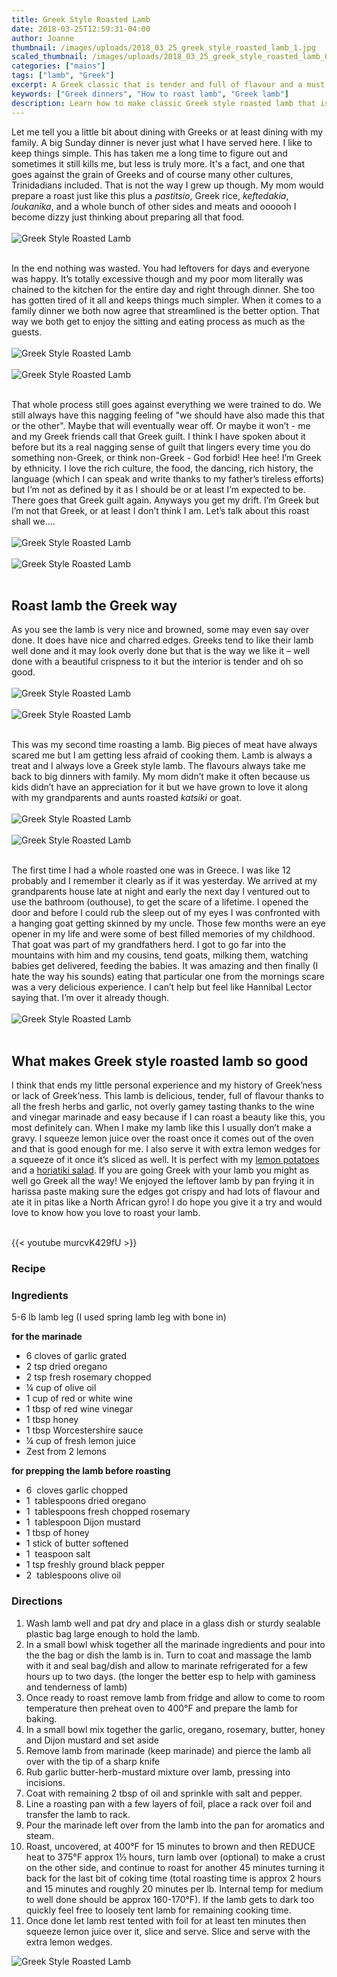 ```yaml
---
title: Greek Style Roasted Lamb
date: 2018-03-25T12:59:31-04:00
author: Joanne
thumbnail: /images/uploads/2018_03_25_greek_style_roasted_lamb_1.jpg
scaled_thumbnail: /images/uploads/2018_03_25_greek_style_roasted_lamb_0.jpg
categories: ["mains"]
tags: ["lamb", "Greek"]
excerpt: A Greek classic that is tender and full of flavour and a must for big family dinners 
keywords: ["Greek dinners", "How to roast lamb", "Greek lamb"]
description: Learn how to make classic Greek style roasted lamb that is tender, full of flavour and a must for big family dinners
---
```


Let me tell you a little bit about dining with Greeks or at least dining with my family. A big Sunday dinner is never just what I have served here.  I like to keep things simple. This has taken me a long time to figure out and sometimes it still kills me, but less is truly more. It's a fact, and one that goes against the grain of Greeks and of course many other cultures, Trinidadians included. That is not the way I grew up though. My mom would prepare a roast just like this plus a _pastitsio_, Greek rice, _keftedakia_, _loukanika_, and a whole bunch of other sides and meats and oooooh I become dizzy just thinking about preparing all that food.
</br>
</br>
![Greek Style Roasted Lamb](/images/uploads/2018_03_25_greek_style_roasted_lamb_2.jpg)
</br>
</br>

In the end nothing was wasted. You had leftovers for days and everyone was happy. It’s totally excessive though and my poor mom literally was chained to the kitchen for the entire day and right through dinner. She too has gotten tired of it all and keeps things much simpler. When it comes to a family dinner we both now agree that streamlined is the better option. That way we both get to enjoy the sitting and eating process as much as the guests.
</br>
</br>
![Greek Style Roasted Lamb](/images/uploads/2018_03_25_greek_style_roasted_lamb_3.jpg)
</br>
</br>
![Greek Style Roasted Lamb](/images/uploads/2018_03_25_greek_style_roasted_lamb_4.jpg)
</br>
</br>

That whole process still goes against everything we were trained to do. We still always have this nagging feeling of "we should have also made this that or the other". Maybe that will eventually wear off. Or maybe it won’t - me and my Greek friends call that Greek guilt. I think I have spoken about it before but its a real nagging sense of guilt that lingers every time you do something non-Greek, or think non-Greek - God forbid! Hee hee! I’m Greek by ethnicity. I love the rich culture, the food, the dancing, rich history, the language (which I can speak and write thanks to my father’s tireless efforts) but I’m not as defined by it as I should be or at least I’m expected to be. There goes that Greek guilt again. Anyways you get my drift. I’m Greek but I’m not that Greek, or at least I don’t think I am.  Let’s talk about this roast shall we....
</br>
</br>
![Greek Style Roasted Lamb](/images/uploads/2018_03_25_greek_style_roasted_lamb_5.jpg)
</br>
</br>
![Greek Style Roasted Lamb](/images/uploads/2018_03_25_greek_style_roasted_lamb_6.jpg)
</br>
</br>

## Roast lamb the Greek way
As you see the lamb is very nice and browned, some may even say over done. It does have nice and charred edges. Greeks tend to like their lamb well done and it may look overly done but that is the way we like it – well done with a beautiful crispness to it but the interior is tender and oh so good.
</br>
</br>
![Greek Style Roasted Lamb](/images/uploads/2018_03_25_greek_style_roasted_lamb_7.jpg)
</br>
</br>
![Greek Style Roasted Lamb](/images/uploads/2018_03_25_greek_style_roasted_lamb_8.jpg)
</br>
</br>

This was my second time roasting a lamb. Big pieces of meat have always scared me but I am getting less afraid of cooking them. Lamb is always a treat and I always love a Greek style lamb. The flavours always take me back to big dinners with family. My mom didn’t make it often because us kids didn’t have an appreciation for it but we have grown to love it along with my grandparents and aunts roasted _katsiki_ or goat.
</br>
</br>
![Greek Style Roasted Lamb](/images/uploads/2018_03_25_greek_style_roasted_lamb_9.jpg)
</br>
</br>
![Greek Style Roasted Lamb](/images/uploads/2018_03_25_greek_style_roasted_lamb_10.jpg)
</br>
</br>

The first time I had a whole roasted one was in Greece. I was like 12 probably and I remember it clearly as if it was yesterday. We arrived at my grandparents house late at night and early the next day I ventured out to use the bathroom (outhouse), to get the scare of a lifetime.  I opened the door and before I could rub the sleep out of my eyes I was confronted with a hanging goat getting skinned by my uncle. Those few months were an eye opener in my life and were some of best filled memories of my childhood. That goat was part of my grandfathers herd. I got to go far into the mountains with him and my cousins, tend goats, milking them, watching babies get delivered, feeding the babies. It was amazing and then finally (I hate the way his sounds) eating that particular one from the mornings scare was a very delicious experience. I can’t help but feel like Hannibal Lector saying that. I’m over it already though.
</br>
</br>
![Greek Style Roasted Lamb](/images/uploads/2018_03_25_greek_style_roasted_lamb_11.jpg)
</br>
</br>

## What makes Greek style roasted lamb so good
I think that ends my little personal experience and my history of Greek’ness or lack of Greek’ness. This lamb is delicious, tender, full of flavour thanks to all the fresh herbs and garlic, not overly gamey tasting thanks to the wine and vinegar marinade and easy because if I can roast a beauty like this, you most definitely can.  When I make my lamb like this I usually don’t make a gravy. I squeeze lemon juice over the roast once it comes out of the oven and that is good enough for me. I also serve it with extra lemon wedges for a squeeze of it once it’s sliced as well. It is perfect with my [lemon potatoes](https://www.oliveandmango.com/greek-roasted-lemon-potatoes-lemonates-patates/) and a [horiatiki salad](https://www.oliveandmango.com/horiatiki-salad-greek-village-salad/). If you are going Greek with your lamb you might as well go Greek all the way!  We enjoyed the leftover lamb by pan frying it in harissa paste making sure the edges got crispy and had lots of flavour and ate it in pitas like a North African gyro! I do hope you give it a try and would love to know how you love to roast your lamb.  
</br>

{{< youtube murcvK429fU >}}
</br>

### Recipe
### Ingredients
5-6 lb lamb leg  (I used spring lamb leg with bone in)

__for the marinade__

* <span itemprop="recipeIngredient">6 cloves of garlic grated </span>
* <span itemprop="recipeIngredient">2 tsp dried oregano </span>
* <span itemprop="recipeIngredient">2 tsp fresh rosemary chopped </span>
* <span itemprop="recipeIngredient">&frac14; cup of olive oil </span>
* <span itemprop="recipeIngredient">1 cup of red or white wine </span>
* <span itemprop="recipeIngredient">1 tbsp of red wine vinegar </span>
* <span itemprop="recipeIngredient">1 tbsp honey </span>
* <span itemprop="recipeIngredient">1 tbsp Worcestershire sauce </span>
* <span itemprop="recipeIngredient">&frac14; cup of fresh lemon juice </span>
* <span itemprop="recipeIngredient">Zest from 2 lemons </span>

__for prepping the lamb before roasting__

* <span itemprop="recipeIngredient">6  cloves garlic chopped </span>
* <span itemprop="recipeIngredient">1  tablespoons dried oregano</span>
* <span itemprop="recipeIngredient">1  tablespoons fresh chopped rosemary</span>
* <span itemprop="recipeIngredient">1  tablespoon Dijon mustard</span>
* <span itemprop="recipeIngredient">1 tbsp of honey </span>
* <span itemprop="recipeIngredient">1 stick of butter softened </span>
* <span itemprop="recipeIngredient">1  teaspoon salt</span>
* <span itemprop="recipeIngredient">1 tsp freshly ground black pepper </span>
* <span itemprop="recipeIngredient">2  tablespoons olive oil</span>

### Directions

1. <span itemprop="recipeInstructions">Wash lamb well and pat dry and place in a glass dish or sturdy sealable plastic bag large enough to hold the lamb.</span>
1. <span itemprop="recipeInstructions">In a small bowl whisk together all the marinade ingredients and  pour into the the bag or dish the lamb is in.  Turn to coat and massage the lamb with it and seal bag/dish and allow to marinate refrigerated for a few hours up to two days. (the longer the better esp to help with gaminess and tenderness of lamb)</span>
1. <span itemprop="recipeInstructions">Once ready to roast remove lamb from fridge and allow to come to room temperature then preheat oven to 400°F and prepare the lamb for baking. </span>
1. <span itemprop="recipeInstructions">In a small bowl mix together the garlic, oregano, rosemary, butter, honey and Dijon mustard and set aside </span>
1. <span itemprop="recipeInstructions">Remove lamb from marinade (keep marinade) and pierce the lamb all over with the tip of a sharp knife</span>
1. <span itemprop="recipeInstructions">Rub garlic butter-herb-mustard mixture over lamb, pressing into incisions.</span>
1. <span itemprop="recipeInstructions">Coat with remaining 2 tbsp of oil and sprinkle with salt and pepper.</span>
1. <span itemprop="recipeInstructions">Line a roasting pan with a few layers of foil, place a rack over foil and transfer the lamb to rack. </span>
1. <span itemprop="recipeInstructions">Pour the marinade left over from the lamb into the pan for aromatics and steam.</span>
2. <span itemprop="recipeInstructions">Roast, uncovered, at 400°F for 15 minutes to brown and then REDUCE heat to 375°F approx 1½ hours, turn lamb over (optional) to make a crust on the other side, and continue to roast for another 45 minutes turning it back for the last bit of coking time (total roasting time is approx 2 hours and 15 minutes and roughly 20 minutes per lb. Internal temp for medium to well done should be approx 160-170°F). If the lamb gets to dark too quickly feel free to loosely tent lamb for remaining cooking time. </span>
3. <span itemprop="recipeInstructions">Once done let lamb rest tented with foil for at least ten minutes then squeeze lemon juice over it, slice and serve. Slice and serve with the extra lemon wedges.</span>

![Greek Style Roasted Lamb](/images/uploads/2018_03_25_greek_style_roasted_lamb_12.jpg)
